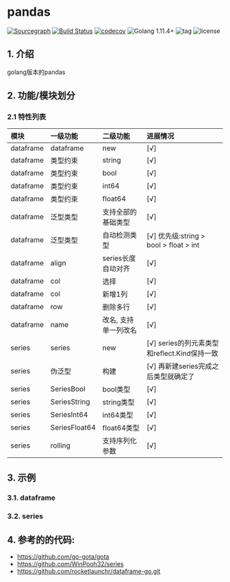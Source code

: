pandas
===
[![Sourcegraph](https://sourcegraph.com/github.com/quant1x/pandas/-/badge.svg)](https://sourcegraph.com/github.com/quant1x/pandas?badge)
[![Build Status](https://api.travis-ci.com/repos/quant1x/pandas.png)](https://travis-ci.com/quant1x/pandas)
[![codecov](https://codecov.io/gh/quant1x/pandas/branch/master/graph/badge.svg)](https://codecov.io/gh/quant1x/pandas)
![Golang 1.11.4+](https://img.shields.io/badge/Golang-1.20+-orange.svg?style=flat)
![tag](https://img.shields.io/github/tag/quant1x/pandas.svg?style=flat)
![license](https://img.shields.io/github/license/quant1x/pandas.svg)

## 1. 介绍
golang版本的pandas

## 2. 功能/模块划分

### 2.1 特性列表
| 模块        | 一级功能          | 二级功能         | 进展情况                                |
|:----------|:--------------|:-------------|:------------------------------------|
| dataframe | dataframe     | new          | [√]                                 |
| dataframe | 类型约束          | string       | [√]                                 |
| dataframe | 类型约束          | bool         | [√]                                 |
| dataframe | 类型约束          | int64        | [√]                                 |
| dataframe | 类型约束          | float64      | [√]                                 |
| dataframe | 泛型类型          | 支持全部的基础类型    | [√]                                 |
| dataframe | 泛型类型          | 自动检测类型       | [√] 优先级:string > bool > float > int |
| dataframe | align         | series长度自动对齐 | [√]                                 |
| dataframe | col           | 选择           | [√]                                 |
| dataframe | col           | 新增1列         | [√]                                 |
| dataframe | row           | 删除多行         | [√]                                 |
| dataframe | name          | 改名, 支持单一列改名  | [√]                                 |
| series    | series        | new          | [√] series的列元素类型和reflect.Kind保持一致   |
| series    | 伪泛型           | 构建           | [√] 再新建series完成之后类型就确定了             |
| series    | SeriesBool    | bool类型       | [√]                                 |
| series    | SeriesString  | string类型     | [√]                                 |
| series    | SeriesInt64   | int64类型      | [√]                                 |
| series    | SeriesFloat64 | float64类型    | [√]                                 |
|series | rolling       | 支持序列化参数      | [√]                                 |



## 3. 示例

### 3.1. dataframe
### 3.2. series

## 4. 参考的的代码:
- https://github.com/go-gota/gota
- https://github.com/WinPooh32/series
- https://github.com/rocketlaunchr/dataframe-go.git

